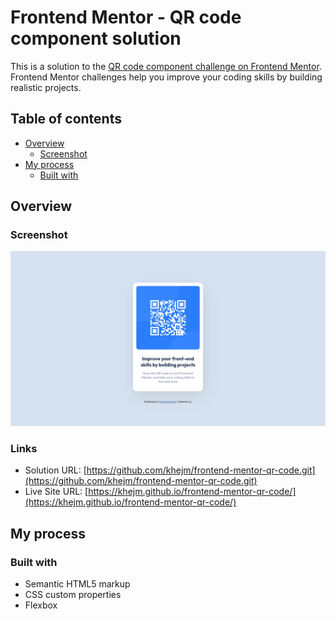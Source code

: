 # Frontend Mentor - QR code component solution

This is a solution to the [QR code component challenge on Frontend Mentor](https://www.frontendmentor.io/challenges/qr-code-component-iux_sIO_H). Frontend Mentor challenges help you improve your coding skills by building realistic projects. 

## Table of contents

- [Overview](#overview)
  - [Screenshot](#screenshot)
- [My process](#my-process)
  - [Built with](#built-with)


## Overview

### Screenshot

![Qr code Screenshot](screenshot-qr-code.jpg)

### Links

- Solution URL: [https://github.com/khejm/frontend-mentor-qr-code.git](https://github.com/khejm/frontend-mentor-qr-code.git)
- Live Site URL: [https://khejm.github.io/frontend-mentor-qr-code/](https://khejm.github.io/frontend-mentor-qr-code/)

## My process

### Built with

- Semantic HTML5 markup
- CSS custom properties
- Flexbox


